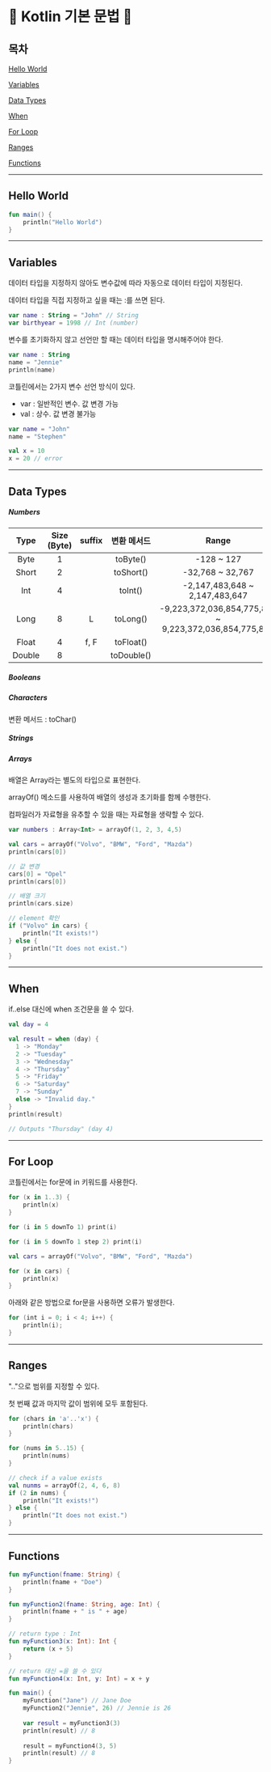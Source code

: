 # &#127803; Kotlin 기본 문법 &#127803;





## 목차

[Hello World](#Hello-World)

[Variables](#Variables)

[Data Types](#Data-Types)

[When](#When)

[For Loop](#For-Loop)

[Ranges](#Ranges)

[Functions](#Functions)



------



## Hello World



```kotlin
fun main() {
	println("Hello World")
}
```



------



## Variables



데이터 타입을 지정하지 않아도 변수값에 따라 자동으로 데이터 타입이 지정된다.

데이터 타입을 직접 지정하고 싶을 때는 :를 쓰면 된다.

```kotlin
var name : String = "John" // String
var birthyear = 1998 // Int (number)
```



변수를 초기화하지 않고 선언만 할 때는 데이터 타입을 명시해주어야 한다.

```kotlin
var name : String
name = "Jennie"
println(name)
```



코틀린에서는 2가지 변수 선언 방식이 있다.

- var : 일반적인 변수. 값 변경 가능
- val : 상수. 값 변경 불가능

```kotlin
var name = "John"
name = "Stephen"

val x = 10
x = 20 // error
```



------



## Data Types



##### Numbers

|  Type  | Size (Byte) | suffix | 변환 메서드 |                         Range                          |
| :----: | :---------: | :----: | :---------: | :----------------------------------------------------: |
|  Byte  |      1      |        |  toByte()   |                       -128 ~ 127                       |
| Short  |      2      |        |  toShort()  |                    -32,768 ~ 32,767                    |
|  Int   |      4      |        |   toInt()   |             -2,147,483,648 ~ 2,147,483,647             |
|  Long  |      8      |   L    |  toLong()   | -9,223,372,036,854,775,808 ~ 9,223,372,036,854,775,808 |
| Float  |      4      |  f, F  |  toFloat()  |                                                        |
| Double |      8      |        | toDouble()  |                                                        |



##### Booleans



##### Characters

변환 메서드 : toChar()



##### Strings



##### Arrays

배열은 Array라는 별도의 타입으로 표현한다.

arrayOf() 메소드를 사용하여 배열의 생성과 초기화를 함께 수행한다.

컴파일러가 자료형을 유추할 수 있을 때는 자료형을 생략할 수 있다.

```kotlin
var numbers : Array<Int> = arrayOf(1, 2, 3, 4,5)

val cars = arrayOf("Volvo", "BMW", "Ford", "Mazda")
println(cars[0])

// 값 변경
cars[0] = "Opel"
println(cars[0])

// 배열 크기
println(cars.size)

// element 확인
if ("Volvo" in cars) {
    println("It exists!")
} else {
    println("It does not exist.")
}

```





------



## When



if..else 대신에 when 조건문을 쓸 수 있다.

```kotlin
val day = 4

val result = when (day) {
  1 -> "Monday"
  2 -> "Tuesday"
  3 -> "Wednesday"
  4 -> "Thursday"
  5 -> "Friday"
  6 -> "Saturday"
  7 -> "Sunday"
  else -> "Invalid day."
}
println(result)

// Outputs "Thursday" (day 4)
```



------



## For Loop



코틀린에서는 for문에 in 키워드를 사용한다.

```kotlin
for (x in 1..3) {
    println(x)
}

for (i in 5 downTo 1) print(i)

for (i in 5 downTo 1 step 2) print(i)

val cars = arrayOf("Volvo", "BMW", "Ford", "Mazda")

for (x in cars) {
    println(x)
}
```



아래와 같은 방법으로 for문을 사용하면 오류가 발생한다.

```kotlin
for (int i = 0; i < 4; i++) {
    println(i);
}
```





------



## Ranges



".."으로 범위를 지정할 수 있다.

첫 번째 값과 마지막 값이 범위에 모두 포함된다.

```kotlin
for (chars in 'a'..'x') {
    println(chars)
}

for (nums in 5..15) {
    println(nums)
}

// check if a value exists
val nunms = arrayOf(2, 4, 6, 8)
if (2 in nums) {
    println("It exists!")
} else {
    println("It does not exist.")
}
```





------



## Functions



```kotlin
fun myFunction(fname: String) {
	println(fname + "Doe")
}

fun myFunction2(fname: String, age: Int) {
    println(fname + " is " + age)
}

// return type : Int
fun myFunction3(x: Int): Int {
    return (x + 5)
}

// return 대신 =을 쓸 수 있다
fun myFunction4(x: Int, y: Int) = x + y

fun main() {
    myFunction("Jane") // Jane Doe
    myFunction2("Jennie", 26) // Jennie is 26
    
    var result = myFunction3(3)
    println(result) // 8
    
    result = myFunction4(3, 5)
    println(result) // 8
}

```

